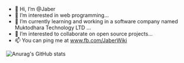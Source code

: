 - 👋 Hi, I’m @Jaber
- 👀 I’m interested in web programming...
- 🌱 I’m currently learning and working in a software company named Muktodhara Technology LTD ...
- 💞️ I’m interested to collaborate on open source projects...
- 📫 You can ping me at www.fb.com/JaberWiki

![Anurag's GitHub stats](https://github-readme-stats.vercel.app/api?username=JaberWiki&show_icons=true&theme=dark)

<!---
hmsjaber/JaberWiki is a ✨ special ✨ repository because its `README.md` (this file) appears on your GitHub profile.
You can click the Preview link to take a look at your changes.
--->
